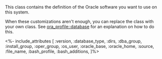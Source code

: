 This class contains the definition of the Oracle software you want to use on this system.

When these customizations aren't enough, you can replace the class with your own class. See [ora_profile::database](./database.html) for an explanation on how to do this.

<%- include_attributes [
  :version,
  :database_type,
  :dirs,
  :dba_group,
  :install_group,
  :oper_group,
  :os_user,
  :oracle_base,
  :oracle_home,
  :source,
  :file_name,
  :bash_profile,
  :bash_additions,
]%>
